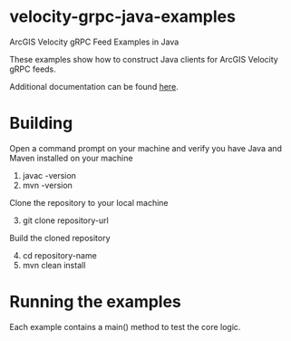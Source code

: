 # velocity-grpc-java-examples
ArcGIS Velocity gRPC Feed Examples in Java

These examples show how to construct Java clients for ArcGIS Velocity gRPC feeds.

Additional documentation can be found [here](https://esriis-my.sharepoint.com/:w:/g/personal/eric5946_esri_com/EfEh5fDru4BNizLmNQKpyz0BR65yYNIG6irSMT3H7AR5Cw?e=INT0P7).

# Building
Open a command prompt on your machine and verify you have Java and Maven installed on your machine
1. javac -version
2. mvn -version

Clone the repository to your local machine

3. git clone repository-url

Build the cloned repository

4. cd repository-name
5. mvn clean install
  
# Running the examples
Each example contains a main() method to test the core logic.

